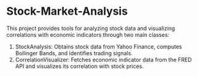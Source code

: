 # Stock-Market-Analysis


This project provides tools for analyzing stock data and visualizing correlations with economic indicators through two main classes:

1. StockAnalysis: Obtains stock data from Yahoo Finance, computes Bollinger Bands, and identifies trading signals.
2. CorrelationVisualizer: Fetches economic indicator data from the FRED API and visualizes its correlation with stock prices.
